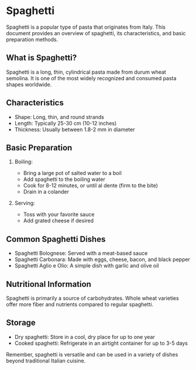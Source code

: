 # Spaghetti

Spaghetti is a popular type of pasta that originates from Italy. This document provides an overview of spaghetti, its characteristics, and basic preparation methods.

## What is Spaghetti?

Spaghetti is a long, thin, cylindrical pasta made from durum wheat semolina. It is one of the most widely recognized and consumed pasta shapes worldwide.

## Characteristics

- Shape: Long, thin, and round strands
- Length: Typically 25-30 cm (10-12 inches)
- Thickness: Usually between 1.8-2 mm in diameter

## Basic Preparation

1. Boiling:
   - Bring a large pot of salted water to a boil
   - Add spaghetti to the boiling water
   - Cook for 8-12 minutes, or until al dente (firm to the bite)
   - Drain in a colander

2. Serving:
   - Toss with your favorite sauce
   - Add grated cheese if desired

## Common Spaghetti Dishes

- Spaghetti Bolognese: Served with a meat-based sauce
- Spaghetti Carbonara: Made with eggs, cheese, bacon, and black pepper
- Spaghetti Aglio e Olio: A simple dish with garlic and olive oil

## Nutritional Information

Spaghetti is primarily a source of carbohydrates. Whole wheat varieties offer more fiber and nutrients compared to regular spaghetti.

## Storage

- Dry spaghetti: Store in a cool, dry place for up to one year
- Cooked spaghetti: Refrigerate in an airtight container for up to 3-5 days

Remember, spaghetti is versatile and can be used in a variety of dishes beyond traditional Italian cuisine.